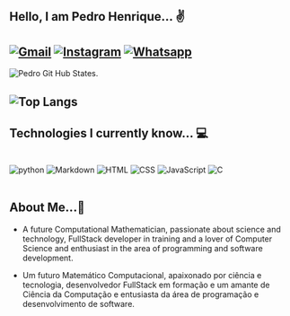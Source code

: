 ## Hello, I am Pedro Henrique... ✌️

[![Gmail](https://img.shields.io/badge/Gmail-D14836?style=for-the-badge&logo=gmail&logoColor=white)](pedrohenriqueufpa2018@gmail.com) [![Instagram](https://img.shields.io/badge/Instagram-E4405F?style=for-the-badge&logo=instagram&logoColor=white)](https://www.instagram.com/henrique.bello.fm/) [![Whatsapp](https://img.shields.io/badge/WhatsApp-25D366?style=for-the-badge&logo=whatsapp&logoColor=white)](https://wa.me/qr/ALOET3AYAWCLM1)
---

![Pedro Git Hub States.](https://github-readme-stats.vercel.app/api?username=PedroBello2023&show_icons=true&theme=cobalt)

![Top Langs](https://github-readme-stats.vercel.app/api/top-langs/?username=PedroBello2023&layout=compact)
---
## Technologies I currently know... 💻

<div style="display: inline_block"><br/>
    <img align="center" alt="python" src="https://img.shields.io/badge/Python-3776AB?style=for-the-badge&logo=python&logoColor=white" />
    <img align="center" alt="Markdown" src="https://img.shields.io/badge/Markdown-000000?style=for-the-badge&logo=markdown&logoColor=white" />
    <img align="center" alt="HTML" src="https://img.shields.io/badge/HTML5-E34F26?style=for-the-badge&logo=html5&logoColor=white" />
    <img align="center" alt="CSS" src="https://img.shields.io/badge/CSS3-1572B6?style=for-the-badge&logo=css3&logoColor=white" />
    <img align="center" alt="JavaScript" src="https://img.shields.io/badge/JavaScript-F7DF1E?style=for-the-badge&logo=javascript&logoColor=black"/>
    <img align="center" alt="C" src"https://img.shields.io/badge/C%2B%2B-00599C?style=for-the-badge&logo=c%2B%2B&logoColor=white"/>
</div><br/>

## About Me...🤩
* A future Computational Mathematician, passionate about science and technology, FullStack developer in training and a lover of Computer Science and enthusiast in the area of ​​programming and software development.

* Um futuro Matemático Computacional, apaixonado por ciência e tecnologia, desenvolvedor FullStack em formação e um amante de Ciência da Computação e entusiasta da área de programação e desenvolvimento de software.

